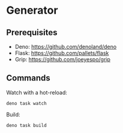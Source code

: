 # Generator

## Prerequisites

- Deno: https://github.com/denoland/deno
- Flask: https://github.com/pallets/flask
- Grip: https://github.com/joeyespo/grip

## Commands

Watch with a hot-reload:

```
deno task watch
```

Build:

```
deno task build
```
